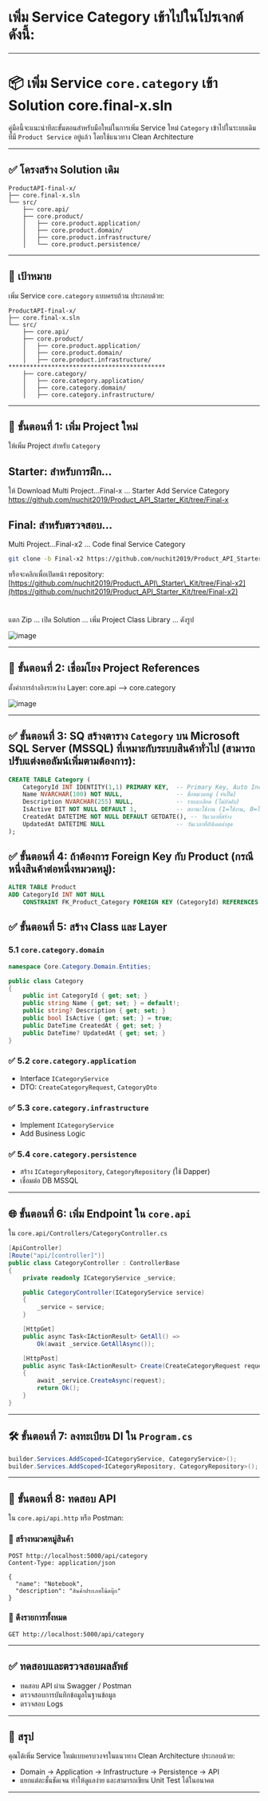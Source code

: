 # เพิ่ม **Service Category** เข้าไปในโปรเจกต์ ดังนี้:

---

# 📦 เพิ่ม Service `core.category` เข้า Solution core.final-x.sln

คู่มือนี้จะแนะนำทีละขั้นตอนสำหรับมือใหม่ในการเพิ่ม Service ใหม่ `Category` เข้าไปในระบบเดิมที่มี `Product Service` อยู่แล้ว โดยใช้แนวทาง Clean Architecture

---

## ✅ โครงสร้าง Solution เดิม

```
ProductAPI-final-x/
├── core.final-x.sln
└── src/
    ├── core.api/
    ├── core.product/
    │   ├── core.product.application/
    │   ├── core.product.domain/
    │   ├── core.product.infrastructure/
    │   └── core.product.persistence/
```

---

## 🧩 เป้าหมาย

เพิ่ม Service `core.category` แบบครบถ้วน ประกอบด้วย:

```
ProductAPI-final-x/
├── core.final-x.sln
└── src/
    ├── core.api/
    ├── core.product/
    │   ├── core.product.application/
    │   ├── core.product.domain/
    │   ├── core.product.infrastructure/
********************************************
    ├── core.category/
    │   ├── core.category.application/
    │   ├── core.category.domain/
    │   ├── core.category.infrastructure/ 
```

---

## 🚀 ขั้นตอนที่ 1: เพิ่ม Project ใหม่

ให้เพิ่ม  Project สำหรับ `Category`

## Starter: สำหรับการฝึก...

ให้ Download Multi Project...Final-x ... Starter Add Service Category
https://github.com/nuchit2019/Product_API_Starter_Kit/tree/Final-x

## Final: สำหรับตรวจสอบ...

Multi Project...Final-x2 ... Code final Service Category
```bash
git clone -b Final-x2 https://github.com/nuchit2019/Product_API_Starter_Kit.git
```
หรือจะคลิกเพื่อเปิดหน้า repository:
[https://github.com/nuchit2019/Product\_API\_Starter\_Kit/tree/Final-x2](https://github.com/nuchit2019/Product_API_Starter_Kit/tree/Final-x2)

#

แตก Zip ... เปิด Solution ...
เพิ่ม Project Class Library ... ดังรูป

![image](https://github.com/user-attachments/assets/c96c40c4-e798-4bf7-b397-db5a050cbb83)


---

## 🔁 ขั้นตอนที่ 2: เชื่อมโยง Project References

ตั้งค่าการอ้างอิงระหว่าง Layer:
core.api --> core.category

 ![image](https://github.com/user-attachments/assets/06287454-14e8-412e-806f-a7a095aaee2c)


---

## ✅  ขั้นตอนที่ 3: SQ สร้างตาราง `Category` บน **Microsoft SQL Server (MSSQL)** ที่เหมาะกับระบบสินค้าทั่วไป (สามารถปรับแต่งคอลัมน์เพิ่มตามต้องการ):

```sql
CREATE TABLE Category (
    CategoryId INT IDENTITY(1,1) PRIMARY KEY,  -- Primary Key, Auto Increment
    Name NVARCHAR(100) NOT NULL,               -- ชื่อหมวดหมู่ (จำเป็น)
    Description NVARCHAR(255) NULL,            -- รายละเอียด (ไม่บังคับ)
    IsActive BIT NOT NULL DEFAULT 1,           -- สถานะใช้งาน (1=ใช้งาน, 0=ไม่ใช้งาน)
    CreatedAt DATETIME NOT NULL DEFAULT GETDATE(), -- วันเวลาที่สร้าง
    UpdatedAt DATETIME NULL                    -- วันเวลาที่อัปเดตล่าสุด
);
```

## ✅  ขั้นตอนที่ 4: ถ้าต้องการ Foreign Key กับ Product (กรณีหนึ่งสินค้าต่อหนึ่งหมวดหมู่):

```sql
ALTER TABLE Product
ADD CategoryId INT NOT NULL
    CONSTRAINT FK_Product_Category FOREIGN KEY (CategoryId) REFERENCES Category(CategoryId);
```


## ✅  ขั้นตอนที่ 5: สร้าง Class และ Layer

### 5.1 `core.category.domain`

```csharp
namespace Core.Category.Domain.Entities;

public class Category
{
    public int CategoryId { get; set; }
    public string Name { get; set; } = default!;
    public string? Description { get; set; }
    public bool IsActive { get; set; } = true;
    public DateTime CreatedAt { get; set; }
    public DateTime? UpdatedAt { get; set; }
}
```

### ✅ 5.2 `core.category.application`

* Interface `ICategoryService`
* DTO: `CreateCategoryRequest`, `CategoryDto`

### ✅ 5.3 `core.category.infrastructure`

* Implement `ICategoryService`
* Add Business Logic

### ✅ 5.4 `core.category.persistence`

* สร้าง `ICategoryRepository`, `CategoryRepository` (ใช้ Dapper)
* เชื่อมต่อ DB MSSQL

---

## 🌐 ขั้นตอนที่ 6: เพิ่ม Endpoint ใน `core.api`

ใน `core.api/Controllers/CategoryController.cs`

```csharp
[ApiController]
[Route("api/[controller]")]
public class CategoryController : ControllerBase
{
    private readonly ICategoryService _service;

    public CategoryController(ICategoryService service)
    {
        _service = service;
    }

    [HttpGet]
    public async Task<IActionResult> GetAll() =>
        Ok(await _service.GetAllAsync());

    [HttpPost]
    public async Task<IActionResult> Create(CreateCategoryRequest request)
    {
        await _service.CreateAsync(request);
        return Ok();
    }
}
```

---

## 🛠 ขั้นตอนที่ 7: ลงทะเบียน DI ใน `Program.cs`

```csharp
builder.Services.AddScoped<ICategoryService, CategoryService>();
builder.Services.AddScoped<ICategoryRepository, CategoryRepository>();
```

---

## 🧪 ขั้นตอนที่ 8: ทดสอบ API

ใน `core.api/api.http` หรือ Postman:

### 🔹 สร้างหมวดหมู่สินค้า

```http
POST http://localhost:5000/api/category
Content-Type: application/json

{
  "name": "Notebook",
  "description": "สินค้าประเภทโน้ตบุ๊ก"
}
```

### 🔹 ดึงรายการทั้งหมด

```http
GET http://localhost:5000/api/category
```

---

## ✅ ทดสอบและตรวจสอบผลลัพธ์

* ทดสอบ API ผ่าน Swagger / Postman
* ตรวจสอบการบันทึกข้อมูลในฐานข้อมูล
* ตรวจสอบ Logs

---

## 📌 สรุป

คุณได้เพิ่ม Service ใหม่แบบครบวงจรในแนวทาง Clean Architecture ประกอบด้วย:

* Domain → Application → Infrastructure → Persistence → API
* แยกแต่ละชั้นชัดเจน ทำให้ดูแลง่าย และสามารถเขียน Unit Test ได้ในอนาคต

---
 
